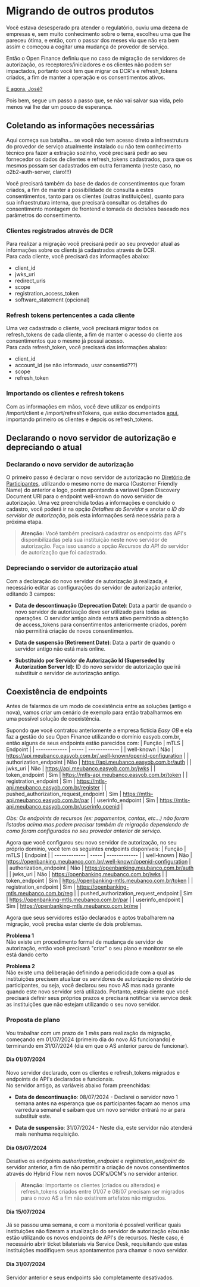 # Migrando de outros produtos

Você estava desesperado pra atender o regulatório, ouviu uma dezena de empresas e, sem muito conhecimento sobre o tema, escolheu uma que lhe pareceu ótima, e então, com o passar dos meses viu que não era bem assim e começou a cogitar uma mudança de provedor de serviço.

Então o Open Finance definiu que no caso de migração de servidores de autorização, os receptores/iniciadores e os clientes não podem ser impactados, portanto você tem que migrar os DCR's e refresh_tokens criados, a fim de manter a operação e os consentimentos ativos.

[E agora, José?](https://www.culturagenial.com/poema-e-agora-jose-carlos-drummond-de-andrade/)

Pois bem, segue um passo a passo que, se não vai salvar sua vida, pelo menos vai lhe dar um pouco de esperança.

## Coletando as informações necessárias
Aqui começa sua batalha... se você não tem acesso direto a infraestrutura do provedor de serviço atualmente instalado ou não tem conhecimento técnico pra fazer a extração sozinho, você precisará pedir ao seu fornecedor os dados de clientes e refresh_tokens cadastrados, para que os mesmos possam ser cadastrados em outra ferramenta (neste caso, no o2b2-auth-server, claro!!!)

Você precisará também da base de dados de consentimentos que foram criados, a fim de manter a possibilidade de consulta a estes consentimentos, tanto para os clientes (outras instituições), quanto para sua infraestrutura interna, que precisará consultar os detalhes do consentimento montagem de frontend e tomada de decisões baseado nos parâmetros do consentimento.

### Clientes registrados através de DCR
Para realizar a migração você precisará pedir ao seu provedor atual as informações sobre os clients já cadastrados através de DCR.<br>
Para cada cliente, você precisará das informações abaixo:

- client_id
- jwks_uri
- redirect_uris
- scope
- registration_access_token
- software_statement (opcional)

### Refresh tokens pertencentes a cada cliente
Uma vez cadastrado o cliente, você precisará migrar todos os refresh_tokens de cada cliente, a fim de manter o acesso do cliente aos consentimentos que o mesmo já possui acesso.<br>
Para cada refresh_token, você precisará das informações abaixo:

- client_id
- account_id (se não informado, usar consentid???)
- scope
- refresh_token

### Importando os clientes e refresh tokens
Com as informações em mãos, você deve utilizar os endpoints /import/client e /import/refreshTokens, que estão documentados [aqui](./endpoints.md#endpoints-internos), importando primeiro os clientes e depois os refresh_tokens.

## Declarando o novo servidor de autorização e depreciando o atual

### Declarando o novo servidor de autorização
O primeiro passo é declarar o novo servidor de autorização no [Diretório de Participantes](https://web.directory.openbankingbrasil.org.br/), utilizando o mesmo nome de marca (Customer Friendly Name) do anterior e logo, porém apontando a varíavel Open Discovery Document URI para o endpoint well-known do novo servidor de autorização. Uma vez preenchida todas a informações e concluído o cadastro, você poderá ir na opção *Detalhes do Servidor* e anotar o *ID do servidor de autorização*, pois esta informações será necessária para a próxima etapa.

> **Atenção:** Você também precisará cadastrar os endpoints das API's disponibilizadas pela sua instituição neste novo servidor de autorização. Faça isso usando a opção *Recursos da API* do servidor de autorização que foi cadastrado.

### Depreciando o servidor de autorização atual
Com a declaração do novo servidor de autorização já realizada, é necessário editar as configurações do servidor de autorização anterior, editando 3 campos:

- **Data de descontinuação (Deprecation Date)**: Data a partir de quando o novo servidor de autorização deve ser utilizado para todas as operações. O servidor antigo ainda estará ativo permitindo a obtenção de access_tokens para consentimentos anteriormente criados, porém não permitirá criação de novos consentimentos.

- **Data de suspensão (Retirement Date)**: Data a partir de quando o servidor antigo não está mais online.

- **Substituído por Servidor de Autorização Id (Superseded by Autorization Server Id)**: ID do novo servidor de autorização que irá substituir o servidor de autorização antigo.

## Coexistência de endpoints
Antes de falarmos de um modo de coexistência entre as soluções (antigo e nova), vamos criar um cenário de exemplo para então trabalharmos em uma possível solução de coexistência.

Supondo que você contratou anteriomente a empresa fictícia *Easy OB* e ela faz a gestão do seu Open Finance utilizando o domínio easyob.com.br, então alguns de seus endpoints estão parecidos com:
| Função                                | mTLS  | Endpoint      |
| -------------                         | ----- | ------------- |
| well-known                            | Não   | https://api.meubanco.easyob.com.br/.well-known/openid-configuration |
| authorization_endpoint                | Não   | https://api.meubanco.easyob.com.br/auth |
| jwks_uri                              | Não   | https://api.meubanco.easyob.com.br/jwks |
| token_endpoint                        | Sim   | https://mtls-api.meubanco.easyob.com.br/token |
| registration_endpoint                 | Sim   | https://mtls-api.meubanco.easyob.com.br/register |
| pushed_authorization_request_endpoint | Sim   | https://mtls-api.meubanco.easyob.com.br/par |
| userinfo_endpoint                     | Sim   | https://mtls-api.meubanco.easyob.com.br/userinfo.openid |

*Obs: Os endpoints de recursos (ex: pagamentos, contas, etc...) não foram listados acima mas podem precisar também de migração dependendo de como foram configurados no seu provedor anterior de serviço.*

Agora que você configurou seu novo servidor de autorização, no seu próprio domínio, você tem os seguintes endpoints disponíveis:
| Função                                | mTLS  | Endpoint      |
| -------------                         | ----- | ------------- |
| well-known                            | Não   | https://openbanking.meubanco.com.br/.well-known/openid-configuration |
| authorization_endpoint                | Não   | https://openbanking.meubanco.com.br/auth |
| jwks_uri                              | Não   | https://openbanking.meubanco.com.br/jwks |
| token_endpoint                        | Sim   | https://openbanking-mtls.meubanco.com.br/token |
| registration_endpoint                 | Sim   | https://openbanking-mtls.meubanco.com.br/reg |
| pushed_authorization_request_endpoint | Sim   | https://openbanking-mtls.meubanco.com.br/par |
| userinfo_endpoint                     | Sim   | https://openbanking-mtls.meubanco.com.br/me |

Agora que seus servidores estão declarados e aptos trabalharem na migração, você precisa estar ciente de dois problemas.

**Problema 1**<br>
Não existe um procedimento formal de mudança de servidor de autorização, então você precisará "criar" o seu plano e monitorar se ele está dando certo

**Problema 2**<br>
Não existe uma deliberação definindo a periodicidade com a qual as instituições precisem atualizar os servidores de autorização no diretório de participantes, ou seja, você declarou seu novo AS mas nada garante quando este novo servidor será utilizado. Portanto, esteja ciente que você precisará definir seus próprios prazos e precisará notificar via service desk as instituições que não estejam utilizando o seu novo servidor.

### Proposta de plano
Vou trabalhar com um prazo de 1 mês para realização da migração, começando em 01/07/2024 (primeiro dia do novo AS funcionando) e terminando em 31/07/2024 (dia em que o AS anterior parou de funcionar).

#### Dia 01/07/2024
Novo servidor declarado, com os clientes e refresh_tokens migrados e endpoints de API's declarados e funcionais.<br>
No servidor antigo, as variáveis abaixo foram preenchidas:

- **Data de descontinuação**: 08/07/2024 - Declarei o servidor novo 1 semana antes na esperança que os participantes façam ao menos uma varredura semanal e saibam que um novo servidor entrará no ar para substituir este.

- **Data de suspensão**: 31/07/2024 - Neste dia, este servidor não atenderá mais nenhuma requisição.

#### Dia 08/07/2024
Desativo os endpoints *authorization_endpoint* e *registration_endpoint* do servidor anterior, a fim de não permitir a criação de novos consentimentos através do Hybrid Flow nem novos DCR's/DCM's no servidor anterior.

> **Atenção**: Importante os clientes (criados ou alterados) e refresh_tokens criados entre 01/07 e 08/07 precisam ser migrados para o novo AS a fim não existirem artefatos não migrados.

#### Dia 15/07/2024
Já se passou uma semana, e com a monitoria é possível verificar quais instituições não fizeram a atualização do servidor de autorização e/ou não estão utilizando os novos endpoints de API's de recursos. Neste caso, é necessário abrir ticket bilateriais via Service Desk, requisitando que estas instituições modifiquem seus apontamentos para chamar o novo servidor.

#### Dia 31/07/2024
Servidor anterior e seus endpoints são completamente desativados.